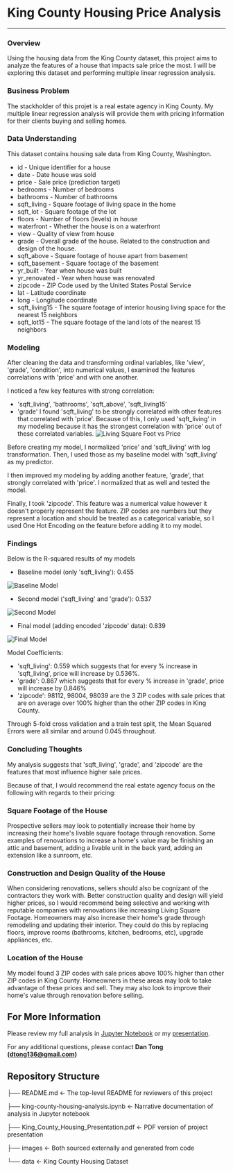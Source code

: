 # King County Housing Price Analysis
***
### Overview
Using the housing data from the King County dataset, this project aims to analyze the features of a house that impacts sale price the most. I will be exploring this dataset and performing multiple linear regression analysis.

### Business Problem
The stackholder of this projet is a real estate agency in King County. My multiple linear regression analysis will provide them with pricing information for their clients buying and selling homes.

### Data Understanding
This dataset contains housing sale data from King County, Washington. 
- id - Unique identifier for a house
- date - Date house was sold
- price - Sale price (prediction target)
- bedrooms - Number of bedrooms
- bathrooms - Number of bathrooms
- sqft_living - Square footage of living space in the home
- sqft_lot - Square footage of the lot
- floors - Number of floors (levels) in house
- waterfront - Whether the house is on a waterfront
- view - Quality of view from house
- grade - Overall grade of the house. Related to the construction and design of the house.
- sqft_above - Square footage of house apart from basement
- sqft_basement - Square footage of the basement
- yr_built - Year when house was built
- yr_renovated - Year when house was renovated
- zipcode - ZIP Code used by the United States Postal Service
- lat - Latitude coordinate
- long - Longitude coordinate
- sqft_living15 - The square footage of interior housing living space for the nearest 15 neighbors
- sqft_lot15 - The square footage of the land lots of the nearest 15 neighbors

### Modeling
After cleaning the data and transforming ordinal variables, like 'view', 'grade', 'condition', into numerical values, I examined the features correlations with 'price' and with one another. 

I noticed a few key features with strong correlation:
- 'sqft_living', 'bathrooms', 'sqft_above', 'sqft_living15'
- 'grade'
I found 'sqft_living' to be strongly correlated with other features that correlated with 'price'. Because of this, I only used 'sqft_living' in my modeling because it has the strongest correlation with 'price' out of these correlated variables.
![Living Square Foot vs Price](./images/sqft_living_vs_price.png)

Before creating my model, I normalized 'price' and 'sqft_living' with log transformation. Then, I used those as my baseline model with 'sqft_living' as my predictor.

I then improved my modeling by adding another feature, 'grade', that strongly correlated with 'price'. I normalized that as well and tested the model.

Finally, I took 'zipcode'. This feature was a numerical value however it doesn't properly represent the feature. ZIP codes are numbers but they represent a location and should be treated as a categorical variable, so I used One Hot Encoding on the feature before adding it to my model.

### Findings
Below is the R-squared results of my models
- Baseline model (only 'sqft_living'): 0.455

![Baseline Model](./images/sqft_living_baseline_model.png)

- Second model ('sqft_living' and 'grade'): 0.537

![Second Model](./images/grade_added_model.png)

- Final model (adding encoded 'zipcode' data): 0.839

![Final Model](./images/encoded_zipcode_model.png)

Model Coefficients:
- 'sqft_living': 0.559 which suggests that for every % increase in 'sqft_living', price will increase by 0.536%.
- 'grade': 0.867 which suggests that for every % increase in 'grade', price will increase by 0.846%
- 'zipcode': 98112, 98004, 98039 are the 3 ZIP codes with sale prices that are on average over 100% higher than the other ZIP codes in King County.

Through 5-fold cross validation and a train test split, the Mean Squared Errors were all similar and around 0.045 throughout.

### Concluding Thoughts
My analysis suggests that 'sqft_living', 'grade', and 'zipcode' are the features that most influence higher sale prices.

Because of that, I would recommend the real estate agency focus on the following with regards to their pricing:
### Square Footage of the House
Prospective sellers may look to potentially increase their home by increasing their home's livable square footage through renovation. Some examples of renovations to increase a home's value may be finishing an attic and basement, adding a livable unit in the back yard, adding an extension like a sunroom, etc.

### Construction and Design Quality of the House
When considering renovations, sellers should also be cognizant of the contractors they work with. Better construction quality and design will yield higher prices, so I would recommend being selective and working with reputable companies with renovations like increasing Living Square Footage. Homeowners may also increase their home's grade through remodeling and updating their interior. They could do this by replacing floors, improve rooms (bathrooms, kitchen, bedrooms, etc), upgrade appliances, etc.

### Location of the House
My model found 3 ZIP codes with sale prices above 100% higher than other ZIP codes in King County. Homeowners in these areas may look to take advantage of these prices and sell. They may also look to improve their home's value through renovation before selling.

## For More Information

Please review my full analysis in [Jupyter Notebook](./king-county-housing-analysis.ipynb) or my [presentation](./King_County_Housing_Presentation.pdf).

For any additional questions, please contact **Dan Tong (dtong136@gmail.com)**


## Repository Structure
├── README.md                                        <- The top-level README for reviewers of this project


├── king-county-housing-analysis.ipynb               <- Narrative documentation of analysis in Jupyter notebook


├── King_County_Housing_Presentation.pdf             <- PDF version of project presentation


├── images                                           <- Both sourced externally and generated from code


└── data                                             <- King County Housing Dataset